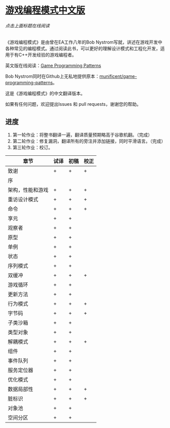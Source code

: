 ﻿# [游戏编程模式中文版](http://tkchushbm.github.io/Game-Programming-Patterns-CN/)
###### 点击上面标题在线阅读

《游戏编程模式》是由曾在EA工作八年的Bob Nystrom写就，讲述在游戏开发中各种常见的编程模式。通过阅读此书，可以更好的理解设计模式和工程化开发，适用于有C++开发经验的游戏编程者。

英文版在线阅读：[Game Programming Patterns](http://gameprogrammingpatterns.com/)

Bob Nystrom同时在Github上无私地提供原本：[munificent/game-programming-patterns](https://github.com/munificent/game-programming-patterns)。

这是《游戏编程模式》的中文翻译版本。

如果有任何问题，欢迎提出Issues 和 pull requests，谢谢您的帮助。

## 进度

1. 第一轮作业：将整书翻译一遍，翻译质量预期略高于谷歌机翻。（完成）
2. 第二轮作业：修复漏洞，翻译所有的旁注并添加链接，同时平滑语言。（完成）
3. 第三轮作业：校订。

|章节|试译|初稿|校正|
|----|----|----|----|
| 致谢 | + | + | + |
| 序 |  | | |
| 架构，性能和游戏 | + | + | + |
| 重访设计模式 | + | + | + |
| 命令 | + | + | + |
| 享元 | + | + |
| 观察者 | + | + |
| 原型 | + | + |
| 单例 | + | + |
| 状态 | + | + |
| 序列模式 | + | + |
| 双缓冲 | + | + | + |
| 游戏循环 | + | + |
| 更新方法 | + | + |
| 行为模式 | + | + | + |
| 字节码 | + | + | + |
| 子类沙箱 | + | + |
| 类型对象 | + | + |
| 解耦模式 | + | + | + |
| 组件 | + | + |
| 事件队列 | + | + |
| 服务定位器 | + | + |
| 优化模式 | + | + |
| 数据局部性 | + | + | + |
| 脏标识 | + | + | + |
| 对象池 | + | + |
| 空间分区 | + | + |

